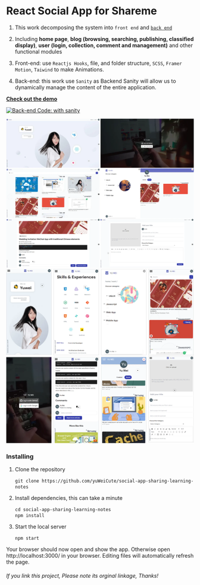 # React Social App for Shareme
1. This work decomposing the system into `front end` and [`back end`](https://github.com/yuWeiCute/backend-for-my-website)

2. Including **home page**, **blog (browsing, searching, publishing, classified display)**, **user (login, collection, comment and management)** and other functional modules

3. Front-end: use `Reactjs Hooks`, file, and folder structure, `SCSS`, `Framer Motion`, `Taiwind` to make Animations. 

4. Back-end: this work use `Sanity` as Backend Sanity will allow us to dynamically manage the content of the entire application.

[**Check out the demo**](https://yuwei.netlify.app/)

[![Back-end Code: with sanity](https://img.shields.io/badge/Backend_Code-Sanity-ff69b4.svg)](https://github.com/yuWeiCute/backend-for-my-website)

[<img src="/.github/gifs/web.webp">](https://yuwei.netlify.app/ "Go to demo website")
[<img src="/.github/gifs/phone.webp">](https://yuwei.netlify.app/ "Go to demo website")

### Installing

1. Clone the repository

   ```
   git clone https://github.com/yuWeiCute/social-app-sharing-learning-notes
   ```
2. Install dependencies, this can take a minute

   ```
   cd social-app-sharing-learning-notes
   npm install
   ```
3. Start the local server

   ```
   npm start
   ```

Your browser should now open and show the app. Otherwise open http://localhost:3000/ in your browser. Editing files will automatically refresh the page.

###### If you link this project, Please note its orginal linkage, Thanks!


